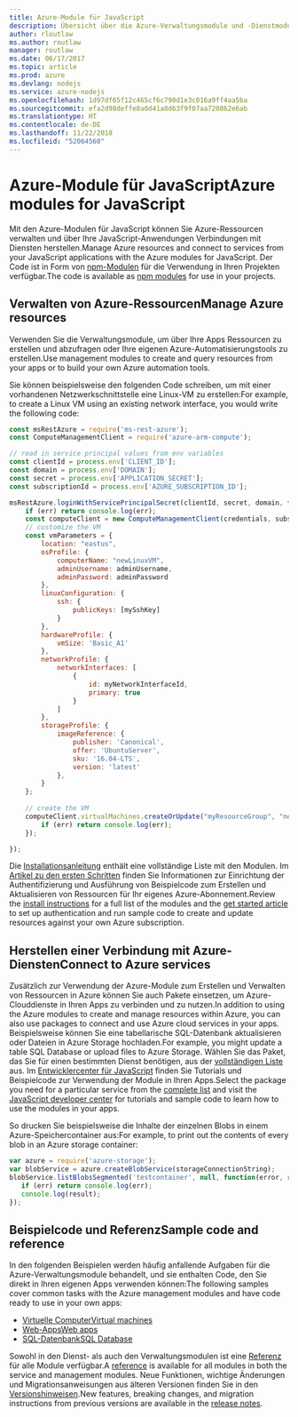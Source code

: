 ```yaml
---
title: Azure-Module für JavaScript
description: Übersicht über die Azure-Verwaltungsmodule und -Dienstmodule für JavaScript
author: rloutlaw
ms.author: routlaw
manager: routlaw
ms.date: 06/17/2017
ms.topic: article
ms.prod: azure
ms.devlang: nodejs
ms.service: azure-nodejs
ms.openlocfilehash: 1d97df65f12c465cf6c790d1e3c016a9ff4aa5ba
ms.sourcegitcommit: efa2d98deffe8a0d41a8d63f9f07aa720862e6ab
ms.translationtype: HT
ms.contentlocale: de-DE
ms.lasthandoff: 11/22/2018
ms.locfileid: "52064560"
---
```

# <a name="azure-modules-for-javascript"></a><span data-ttu-id="630bd-103">Azure-Module für JavaScript</span><span class="sxs-lookup"><span data-stu-id="630bd-103">Azure modules for JavaScript</span></span>

<span data-ttu-id="630bd-104">Mit den Azure-Modulen für JavaScript können Sie Azure-Ressourcen verwalten und über Ihre JavaScript-Anwendungen Verbindungen mit Diensten herstellen.</span><span class="sxs-lookup"><span data-stu-id="630bd-104">Manage Azure resources and connect to services from your JavaScript applications with the Azure modules for JavaScript.</span></span> <span data-ttu-id="630bd-105">Der Code ist in Form von [npm-Modulen](node-sdk-azure-install.md) für die Verwendung in Ihren Projekten verfügbar.</span><span class="sxs-lookup"><span data-stu-id="630bd-105">The code is available as [npm modules](node-sdk-azure-install.md) for use in your projects.</span></span> 

## <a name="manage-azure-resources"></a><span data-ttu-id="630bd-106">Verwalten von Azure-Ressourcen</span><span class="sxs-lookup"><span data-stu-id="630bd-106">Manage Azure resources</span></span>

<span data-ttu-id="630bd-107">Verwenden Sie die Verwaltungsmodule, um über Ihre Apps Ressourcen zu erstellen und abzufragen oder Ihre eigenen Azure-Automatisierungstools zu erstellen.</span><span class="sxs-lookup"><span data-stu-id="630bd-107">Use management modules to create and query resources from your apps or to build your own Azure automation tools.</span></span> 

<span data-ttu-id="630bd-108">Sie können beispielsweise den folgenden Code schreiben, um mit einer vorhandenen Netzwerkschnittstelle eine Linux-VM zu erstellen:</span><span class="sxs-lookup"><span data-stu-id="630bd-108">For example, to create a Linux VM using an existing network interface, you would write the following code:</span></span>

```javascript
const msRestAzure = require('ms-rest-azure');
const ComputeManagementClient = require('azure-arm-compute');

// read in service principal values from env variables
const clientId = process.env['CLIENT_ID'];
const domain = process.env['DOMAIN'];
const secret = process.env['APPLICATION_SECRET'];
const subscriptionId = process.env['AZURE_SUBSCRIPTION_ID'];

msRestAzure.loginWithServicePrincipalSecret(clientId, secret, domain, function (err, credentials, subscriptions) {
    if (err) return console.log(err);
    const computeClient = new ComputeManagementClient(credentials, subscriptionId);
    // customize the VM 
    const vmParameters = {
        location: "eastus",
        osProfile: {
            computerName: "newLinuxVM",
            adminUsername: adminUsername,
            adminPassword: adminPassword
        },
        linuxConfiguration: {
            ssh: {
                publicKeys: [mySshKey]
            }
        },
        hardwareProfile: {
            vmSize: 'Basic_A1'
        },
        networkProfile: {
            networkInterfaces: [
                {
                    id: myNetworkInterfaceId,
                    primary: true
                }
            ]
        },
        storageProfile: {
            imageReference: {
                publisher: 'Canonical',
                offer: 'UbuntuServer',
                sku: '16.04-LTS',
                version: 'latest'
            },
        }
    };
 
    // create the VM
    computeClient.virtualMachines.createOrUpdate("myResourceGroup", "newLinuxVM", vmParameters, function (err, data) {
        if (err) return console.log(err);
    });

});
```

<span data-ttu-id="630bd-109">Die [Installationsanleitung](node-sdk-azure-install.md) enthält eine vollständige Liste mit den Modulen. Im [Artikel zu den ersten Schritten](node-sdk-azure-get-started.md) finden Sie Informationen zur Einrichtung der Authentifizierung und Ausführung von Beispielcode zum Erstellen und Aktualisieren von Ressourcen für Ihr eigenes Azure-Abonnement.</span><span class="sxs-lookup"><span data-stu-id="630bd-109">Review the [install instructions](node-sdk-azure-install.md) for a full list of the modules and the [get started article](node-sdk-azure-get-started.md) to set up authentication and run sample code to create and update resources against your own Azure subscription.</span></span> 

## <a name="connect-to-azure-services"></a><span data-ttu-id="630bd-110">Herstellen einer Verbindung mit Azure-Diensten</span><span class="sxs-lookup"><span data-stu-id="630bd-110">Connect to Azure services</span></span>

<span data-ttu-id="630bd-111">Zusätzlich zur Verwendung der Azure-Module zum Erstellen und Verwalten von Ressourcen in Azure können Sie auch Pakete einsetzen, um Azure-Clouddienste in Ihren Apps zu verbinden und zu nutzen.</span><span class="sxs-lookup"><span data-stu-id="630bd-111">In addition to using the Azure modules to create and manage resources within Azure, you can also use packages to connect and use Azure cloud services in your apps.</span></span> <span data-ttu-id="630bd-112">Beispielsweise können Sie eine tabellarische SQL-Datenbank aktualisieren oder Dateien in Azure Storage hochladen.</span><span class="sxs-lookup"><span data-stu-id="630bd-112">For example, you might update a table SQL Database or upload files to Azure Storage.</span></span> <span data-ttu-id="630bd-113">Wählen Sie das Paket, das Sie für einen bestimmten Dienst benötigen, aus der [vollständigen Liste](node-sdk-azure-install.md) aus. Im [Entwicklercenter für JavaScript](https://azure.microsoft.com/develop/nodejs/) finden Sie Tutorials und Beispielcode zur Verwendung der Module in Ihren Apps.</span><span class="sxs-lookup"><span data-stu-id="630bd-113">Select the package you need for a particular service from the [complete list](node-sdk-azure-install.md) and visit the [JavaScript developer center](https://azure.microsoft.com/develop/nodejs/) for tutorials and sample code to learn how to use the modules in your apps.</span></span>

<span data-ttu-id="630bd-114">So drucken Sie beispielsweise die Inhalte der einzelnen Blobs in einem Azure-Speichercontainer aus:</span><span class="sxs-lookup"><span data-stu-id="630bd-114">For example, to print out the contents of every blob in an Azure storage container:</span></span>

```javascript
var azure = require('azure-storage');
var blobService = azure.createBlobService(storageConnectionString);
blobService.listBlobsSegmented('testcontainer', null, function(error, result, response) {
   if (err) return console.log(err);
   console.log(result);
});
```

## <a name="sample-code-and-reference"></a><span data-ttu-id="630bd-115">Beispielcode und Referenz</span><span class="sxs-lookup"><span data-stu-id="630bd-115">Sample code and reference</span></span>

<span data-ttu-id="630bd-116">In den folgenden Beispielen werden häufig anfallende Aufgaben für die Azure-Verwaltungsmodule behandelt, und sie enthalten Code, den Sie direkt in Ihren eigenen Apps verwenden können:</span><span class="sxs-lookup"><span data-stu-id="630bd-116">The following samples cover common tasks with the Azure management modules and have code ready to use in your own apps:</span></span>

- [<span data-ttu-id="630bd-117">Virtuelle Computer</span><span class="sxs-lookup"><span data-stu-id="630bd-117">Virtual machines</span></span>](node-samples-services-compute.md)
- [<span data-ttu-id="630bd-118">Web-Apps</span><span class="sxs-lookup"><span data-stu-id="630bd-118">Web apps</span></span>](node-samples-services-web-and-mobile.md)
- [<span data-ttu-id="630bd-119">SQL-Datenbank</span><span class="sxs-lookup"><span data-stu-id="630bd-119">SQL Database</span></span>](node-samples-services-database.md)
   
<span data-ttu-id="630bd-120">Sowohl in den Dienst- als auch den Verwaltungsmodulen ist eine [Referenz](https://docs.microsoft.com/javascript/api) für alle Module verfügbar.</span><span class="sxs-lookup"><span data-stu-id="630bd-120">A [reference](https://docs.microsoft.com/javascript/api) is available for all modules in both the service and management modules.</span></span> <span data-ttu-id="630bd-121">Neue Funktionen, wichtige Änderungen und Migrationsanweisungen aus älteren Versionen finden Sie in den [Versionshinweisen](https://github.com/Azure/azure-sdk-for-node/releases).</span><span class="sxs-lookup"><span data-stu-id="630bd-121">New features, breaking changes, and migration instructions from previous versions are available in the [release notes](https://github.com/Azure/azure-sdk-for-node/releases).</span></span>